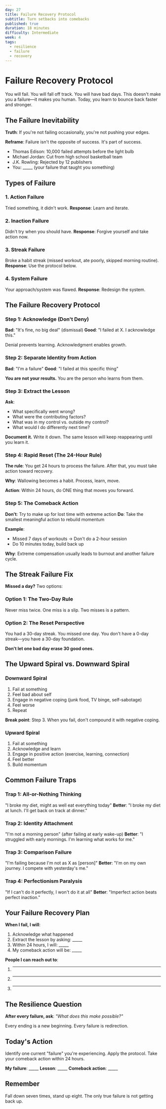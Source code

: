 ```yaml
---
day: 27
title: Failure Recovery Protocol
subtitle: Turn setbacks into comebacks
published: true
duration: 18 minutes
difficulty: Intermediate
week: 4
tags:
  - resilience
  - failure
  - recovery
---
```


# Failure Recovery Protocol

You will fail. You will fall off track. You will have bad days. This doesn't make you a failure—it makes you human. Today, you learn to bounce back faster and stronger.

## The Failure Inevitability

**Truth**: If you're not failing occasionally, you're not pushing your edges.

**Reframe**: Failure isn't the opposite of success. It's part of success.

- Thomas Edison: 10,000 failed attempts before the light bulb
- Michael Jordan: Cut from high school basketball team
- J.K. Rowling: Rejected by 12 publishers
- You: _____ (your failure that taught you something)

## Types of Failure

### 1. Action Failure
Tried something, it didn't work.
**Response**: Learn and iterate.

### 2. Inaction Failure
Didn't try when you should have.
**Response**: Forgive yourself and take action now.

### 3. Streak Failure
Broke a habit streak (missed workout, ate poorly, skipped morning routine).
**Response**: Use the protocol below.

### 4. System Failure
Your approach/system was flawed.
**Response**: Redesign the system.

## The Failure Recovery Protocol

### Step 1: Acknowledge (Don't Deny)

**Bad**: "It's fine, no big deal" (dismissal)
**Good**: "I failed at X. I acknowledge this."

Denial prevents learning. Acknowledgment enables growth.

### Step 2: Separate Identity from Action

**Bad**: "I'm a failure"
**Good**: "I failed at this specific thing"

**You are not your results.** You are the person who learns from them.

### Step 3: Extract the Lesson

**Ask**:
- What specifically went wrong?
- What were the contributing factors?
- What was in my control vs. outside my control?
- What would I do differently next time?

**Document it.** Write it down. The same lesson will keep reappearing until you learn it.

### Step 4: Rapid Reset (The 24-Hour Rule)

**The rule**: You get 24 hours to process the failure. After that, you must take action toward recovery.

**Why**: Wallowing becomes a habit. Process, learn, move.

**Action**: Within 24 hours, do ONE thing that moves you forward.

### Step 5: The Comeback Action

**Don't**: Try to make up for lost time with extreme action
**Do**: Take the smallest meaningful action to rebuild momentum

**Example**:
- Missed 7 days of workouts → Don't do a 2-hour session
- Do 10 minutes today, build back up

**Why**: Extreme compensation usually leads to burnout and another failure cycle.

## The Streak Failure Fix

**Missed a day?** Two options:

### Option 1: The Two-Day Rule
Never miss twice. One miss is a slip. Two misses is a pattern.

### Option 2: The Reset Perspective
You had a 30-day streak. You missed one day. You don't have a 0-day streak—you have a 30-day foundation.

**Don't let one bad day erase 30 good ones.**

## The Upward Spiral vs. Downward Spiral

### Downward Spiral
1. Fail at something
2. Feel bad about self
3. Engage in negative coping (junk food, TV binge, self-sabotage)
4. Feel worse
5. Repeat

**Break point**: Step 3. When you fail, don't compound it with negative coping.

### Upward Spiral
1. Fail at something
2. Acknowledge and learn
3. Engage in positive action (exercise, learning, connection)
4. Feel better
5. Build momentum

## Common Failure Traps

### Trap 1: All-or-Nothing Thinking
"I broke my diet, might as well eat everything today"
**Better**: "I broke my diet at lunch. I'll get back on track at dinner."

### Trap 2: Identity Attachment
"I'm not a morning person" (after failing at early wake-up)
**Better**: "I struggled with early mornings. I'm learning what works for me."

### Trap 3: Comparison Failure
"I'm failing because I'm not as X as [person]"
**Better**: "I'm on my own journey. I compete with yesterday's me."

### Trap 4: Perfectionism Paralysis
"If I can't do it perfectly, I won't do it at all"
**Better**: "Imperfect action beats perfect inaction."

## Your Failure Recovery Plan

**When I fail, I will**:
1. Acknowledge what happened
2. Extract the lesson by asking: _____
3. Within 24 hours, I will: _____
4. My comeback action will be: _____

**People I can reach out to**:
1. _____
2. _____
3. _____

## The Resilience Question

**After every failure, ask**: *"What does this make possible?"*

Every ending is a new beginning. Every failure is redirection.

## Today's Action

Identify one current "failure" you're experiencing. Apply the protocol. Take your comeback action within 24 hours.

**My failure**: _____
**Lesson**: _____
**Comeback action**: _____

## Remember

Fall down seven times, stand up eight. The only true failure is not getting back up.
